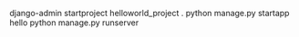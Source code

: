 django-admin startproject helloworld_project .
python manage.py startapp hello
python manage.py runserver
